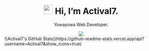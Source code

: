 <div align="center">
<h1>
<img src="https://media.giphy.com/media/hvRJCLFzcasrR4ia7z/giphy.gif" width="30px"/>
Hi, I’m Actival7.
</h1>
<p>Yowayowa Web Developer.</p>
  <picture>
  <source
    srcset="https://github-readme-stats.vercel.app/api?username=Actival7&show_icons=true&theme=dark"
    media="(prefers-color-scheme: dark)"
  />
  <source
    srcset="https://github-readme-stats.vercel.app/api?username=Actival7&show_icons=true"
    media="(prefers-color-scheme: light), (prefers-color-scheme: no-preference)"
  />
  <img src="https://github-readme-stats.vercel.app/api?username=Actival7&show_icons=true" />
</picture>
</div>
![Actival7's GitHub Stats](https://github-readme-stats.vercel.app/api?username=Actival7&show_icons=true)
